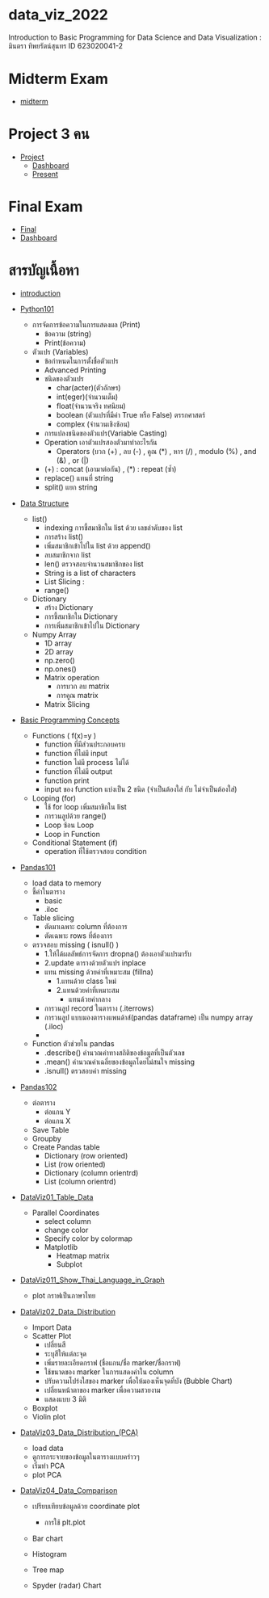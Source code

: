 # data_viz_2022
Introduction to Basic Programming for Data Science and Data Visualization : มินตรา ทิพยรัตน์สุนทร ID 623020041-2


# Midterm Exam
* [midterm](https://github.com/chuangchai49097/data_viz_2022/blob/main/BasicPython%26DataViz_midterm2022.ipynb)

# Project 3 คน
* [Project](https://github.com/chuangchai49097/data_viz_2022/blob/main/Project_Python.ipynb)
  * [Dashboard](https://datastudio.google.com/reporting/ccc6501a-2003-44b7-bead-2e13730f3983)
  * [Present](https://www.canva.com/design/DAE75VGQkIU/pV528FS-2Kc4RgLz6GPD4g/edit?utm_content=DAE75VGQkIU&utm_campaign=designshare&utm_medium=link2&utm_source=sharebutton)

# Final Exam
 * [Final](https://github.com/chuangchai49097/data_viz_2022/blob/main/Final_Exam.ipynb)
 * [Dashboard](https://datastudio.google.com/u/0/reporting/7a98d59e-f922-40f0-8220-91e0c6969b13/page/LiCqC?fbclid=IwAR0oDvYmqySClLYDITeGe6NzFc8mbjUHZWtmWDrGFwlNG7xI9FDEiBxAy0Q)

# สารบัญเนื้อหา
* [introduction](https://github.com/chuangchai49097/data_viz_2022/blob/main/Intro0.ipynb)
* [Python101](https://github.com/chuangchai49097/data_viz_2022/blob/main/Python101.ipynb)
  * การจัดการข้อความในการแสดงผล (Print)
    * ข้อความ (string)
    * Print(ข้อความ)
  * ตัวแปร (Variables)
    * ข้อกำหนดในการตั้งชื่อตัวแปร
    * Advanced Printing
    * ชนิดของตัวแปร
      * char(acter)(ตัวอักษร)
      * int(eger)(จำนวนเต็ม)
      * float(จำนวนจริง ทศนิยม)
      * boolean (ตัวแปรที่มีค่า True หรือ False) ตรรกศาสตร์
      * complex (จำนวนเชิงซ้อน)
    * การแปลงชนิดของตัวแปร(Variable Casting)
    * Operation เอาตัวแปรสองตัวมาทำอะไรกัน
      * Operators (บวก (+) , ลบ (-) , คูณ (*) , หาร (/) , modulo (%) , and (&) , or (|)
    * (+) : concat (เอามาต่อกัน) , (*) : repeat (ซ้ำ)
    * replace() แทนที่ string
    * split() แยก string


* [Data Structure](https://github.com/chuangchai49097/data_viz_2022/blob/main/Data_Structure.ipynb)
  * list()
    * indexing การชี้สมาชิกใน list ด้วย เลขลำดับของ list
    * การสร้าง list()
    * เพิ่มสมาชิกเข้าไปใน list ด้วย append()
    * ลบสมาชิกจาก list
    * len() ตรวจสอบจำนวนสมาชิกของ list
    * String is a list of characters
    * List Slicing :
    * range()
  * Dictionary
    * สร้าง Dictionary
    * การชี้สมาชิกใน Dictionary
    * การเพิ่มสมาชิกเข้าไปใน Dictionary
  * Numpy Array
    * 1D array
    * 2D array
    * np.zero()
    * np.ones()
    * Matrix operation
      * การบวก ลบ matrix
      * การคูณ matrix
    * Matrix Slicing


* [Basic Programming Concepts](https://github.com/chuangchai49097/data_viz_2022/blob/main/Basic_Programming_Concepts.ipynb)
  * Functions ( f(x)=y )
    * function ที่มีส่วนประกอบครบ
    * function ที่ไม่มี input
    * function ไม่มี process ไม่ได้
    * function ที่ไม่มี output
    * function print
    * input ของ function แบ่งเป็น 2 ชนิด (จำเป็นต้องใส่ กับ ไม่จำเป็นต้องใส่)
  * Looping (for)
    * ใช้ for loop เพิ่มสมาชิกใน list
    * การวนลูปด้วย range()
    * Loop ซ้อน Loop
    * Loop in Function
  * Conditional Statement (if)
    * operation ที่ใช้ตรวจสอบ condition


* [Pandas101](https://github.com/chuangchai49097/data_viz_2022/blob/main/Pandas101.ipynb)
  * load data to memory
  * ชี้ค่าในตาราง
    * basic
    * .iloc
  * Table slicing
    * ตัดมาเฉพาะ column ที่ต้องการ
    * ตัดเฉพาะ rows ที่ต้องการ
  * ตรวจสอบ missing ( isnull() )
    * 1.ให้ได้ผลลัพธ์การจัดการ dropna() ต้องเอาตัวแปรมารับ
    * 2.update ตารางด้วยตัวแปร  inplace
    * แทน missing ด้วยค่าที่เหมาะสม (fillna)
      * 1.แทนด้วย class ใหม่
      * 2.แทนด้วยค่าที่เหมาะสม
        * แทนด้วยค่ากลาง
     * การวนลูป record ในตาราง (.iterrows)
     * การวนลูป แบบมองตารางแพนด้าส์(pandas dataframe) เป็น numpy array (.iloc)
     * 
  * Function ตัวช่วยใน pandas
    * .describe() คำนวณค่าทางสถิติของข้อมูลที่เป็นตัวเลข
    * .mean() คำนวณค่าเฉลี่ยของข้อมูลโดยไม่สนใจ missing
    * .isnull() ตรวสอบค่า missing

* [Pandas102](https://github.com/chuangchai49097/data_viz_2022/blob/main/Pandas102.ipynb)
  * ต่อตาราง
    * ต่อแกน Y
    * ต่อแกน X
  * Save Table
  * Groupby
  * Create Pandas table
    * Dictionary (row oriented)
    * List (row oriented)
    * Dictionary (column orientrd)
    * List (column orientrd)

* [DataViz01_Table_Data](https://github.com/chuangchai49097/data_viz_2022/blob/main/DataViz01_Table_Data.ipynb)
  * Parallel Coordinates
    * select column
    * change color
    * Specify color by colormap
    * Matplotlib
      * Heatmap matrix
      * Subplot

* [DataViz011_Show_Thai_Language_in_Graph](https://github.com/chuangchai49097/data_viz_2022/blob/main/Dataviz011_Show_Thai_Language_in_Graph.ipynb)
  * plot กราฟเป็นภาษาไทย

* [DataViz02_Data_Distribution](https://github.com/chuangchai49097/data_viz_2022/blob/main/DataViz02_Data_Distribution.ipynb)
  * Import Data
  * Scatter Plot
    * เปลี่ยนสี
    * ระบุสีให้แต่ละจุด
    * เพิ่มรายละเอียดกราฟ (ชื่อแกน/ชื่อ marker/ชื่อกราฟ)
    * ใช้ขนาดของ marker ในการแสดงค่าใน column
    * ปรับความโปร่งใสของ marker เพื่อให้มองเห็นจุดที่บัง (Bubble Chart)
    * เปลี่ยนหน้าตาของ marker เพื่อความสวยงาม
    * แสดงแบบ 3 มิติ
  * Boxplot
  * Violin plot

* [DataViz03_Data_Distribution_(PCA)](https://github.com/chuangchai49097/data_viz_2022/blob/main/DataViz03_Data_Distribution_(PCA).ipynb)
  * load data
  * ดูการกระจายของข้อมูลในตารางแบบคร่าวๆ
  * เริ่มทำ PCA
  * plot PCA

* [DataViz04_Data_Comparison](https://github.com/chuangchai49097/data_viz_2022/blob/main/DataViz04_Data_Comparison.ipynb)
  * เปรียบเทียบข้อมูลด้วย coordinate plot
    * การใช้ plt.plot
  * Bar chart
  
  * Histogram
  * Tree map
  * Spyder (radar) Chart
